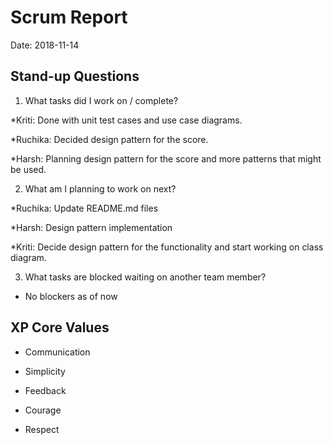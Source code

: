 # Scrum Report

Date: 2018-11-14

## Stand-up Questions

1. What tasks did I work on / complete?


*Kriti: Done with unit test cases and use case diagrams.

*Ruchika: Decided design pattern for the score.

*Harsh: Planning design pattern for the score and more patterns that might be used.

2. What am I planning to work on next?

*Ruchika: Update README.md files

*Harsh: Design pattern implementation

*Kriti: Decide design pattern for the functionality and start working on class diagram.


3. What tasks are blocked waiting on another team member?

* No blockers as of now

## XP Core Values

- Communication


- Simplicity


- Feedback


- Courage


- Respect

